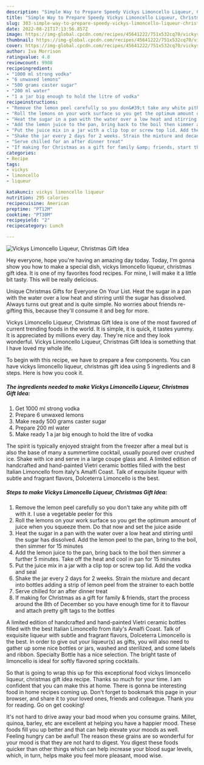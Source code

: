 ```yaml
---
description: "Simple Way to Prepare Speedy Vickys Limoncello Liqueur, Christmas Gift Idea"
title: "Simple Way to Prepare Speedy Vickys Limoncello Liqueur, Christmas Gift Idea"
slug: 303-simple-way-to-prepare-speedy-vickys-limoncello-liqueur-christmas-gift-idea
date: 2022-08-21T17:13:56.857Z
image: https://img-global.cpcdn.com/recipes/45641222/751x532cq70/vickys-limoncello-liqueur-christmas-gift-idea-recipe-main-photo.jpg
thumbnail: https://img-global.cpcdn.com/recipes/45641222/751x532cq70/vickys-limoncello-liqueur-christmas-gift-idea-recipe-main-photo.jpg
cover: https://img-global.cpcdn.com/recipes/45641222/751x532cq70/vickys-limoncello-liqueur-christmas-gift-idea-recipe-main-photo.jpg
author: Iva Morrison
ratingvalue: 4.8
reviewcount: 9908
recipeingredient:
- "1000 ml strong vodka"
- "6 unwaxed lemons"
- "500 grams caster sugar"
- "200 ml water"
- "1 a jar big enough to hold the litre of vodka"
recipeinstructions:
- "Remove the lemon peel carefully so you don&#39;t take any white pith off with it. I use a vegetable peeler for this"
- "Roll the lemons on your work surface so you get the optimum amount of juice when you squeeze them. Do that now and set the juice aside"
- "Heat the sugar in a pan with the water over a low heat and stirring until the sugar has dissolved. Add the lemon peel to the pan, bring to the boil, then simmer for 15 minutes"
- "Add the lemon juice to the pan, bring back to the boil then simmer a further 5 minutes. Take off the heat and cool in pan for 15 minutes"
- "Put the juice mix in a jar with a clip top or screw top lid. Add the vodka and seal"
- "Shake the jar every 2 days for 2 weeks. Strain the mixture and decant into bottles adding a strip of lemon peel from the strainer to each bottle"
- "Serve chilled for an after dinner treat"
- "If making for Christmas as a gift for family &amp; friends, start the process around the 8th of December so you have enough time for it to flavour and attach pretty gift tags to the bottles"
categories:
- Recipe
tags:
- vickys
- limoncello
- liqueur

katakunci: vickys limoncello liqueur 
nutrition: 295 calories
recipecuisine: American
preptime: "PT12M"
cooktime: "PT30M"
recipeyield: "2"
recipecategory: Lunch

---
```



![Vickys Limoncello Liqueur, Christmas Gift Idea](https://img-global.cpcdn.com/recipes/45641222/751x532cq70/vickys-limoncello-liqueur-christmas-gift-idea-recipe-main-photo.jpg)

Hey everyone, hope you're having an amazing day today. Today, I'm gonna show you how to make a special dish, vickys limoncello liqueur, christmas gift idea. It is one of my favorites food recipes. For mine, I will make it a little bit tasty. This will be really delicious.

Unique Christmas Gifts for Everyone On Your List. Heat the sugar in a pan with the water over a low heat and stirring until the sugar has dissolved. Always turns out great and is quite simple. No worries about friends re-gifting this, because they&#39;ll consume it and beg for more.

Vickys Limoncello Liqueur, Christmas Gift Idea is one of the most favored of current trending foods in the world. It is simple, it is quick, it tastes yummy. It is appreciated by millions every day. They're nice and they look wonderful. Vickys Limoncello Liqueur, Christmas Gift Idea is something that I have loved my whole life.


To begin with this recipe, we have to prepare a few components. You can have vickys limoncello liqueur, christmas gift idea using 5 ingredients and 8 steps. Here is how you cook it.

<!--inarticleads1-->

##### The ingredients needed to make Vickys Limoncello Liqueur, Christmas Gift Idea:

1. Get 1000 ml strong vodka
1. Prepare 6 unwaxed lemons
1. Make ready 500 grams caster sugar
1. Prepare 200 ml water
1. Make ready 1 a jar big enough to hold the litre of vodka


The spirit is typically enjoyed straight from the freezer after a meal but is also the base of many a summertime cocktail, usually poured over crushed ice. Shake with ice and serve in a large coupe glass and. A limited edition of handcrafted and hand-painted Vietri ceramic bottles filled with the best Italian Limoncello from italy&#39;s Amalfi Coast. Talk of exquisite liqueur with subtle and fragrant flavors, Dolceterra Limoncello is the best. 

<!--inarticleads2-->

##### Steps to make Vickys Limoncello Liqueur, Christmas Gift Idea:

1. Remove the lemon peel carefully so you don&#39;t take any white pith off with it. I use a vegetable peeler for this
1. Roll the lemons on your work surface so you get the optimum amount of juice when you squeeze them. Do that now and set the juice aside
1. Heat the sugar in a pan with the water over a low heat and stirring until the sugar has dissolved. Add the lemon peel to the pan, bring to the boil, then simmer for 15 minutes
1. Add the lemon juice to the pan, bring back to the boil then simmer a further 5 minutes. Take off the heat and cool in pan for 15 minutes
1. Put the juice mix in a jar with a clip top or screw top lid. Add the vodka and seal
1. Shake the jar every 2 days for 2 weeks. Strain the mixture and decant into bottles adding a strip of lemon peel from the strainer to each bottle
1. Serve chilled for an after dinner treat
1. If making for Christmas as a gift for family &amp; friends, start the process around the 8th of December so you have enough time for it to flavour and attach pretty gift tags to the bottles


A limited edition of handcrafted and hand-painted Vietri ceramic bottles filled with the best Italian Limoncello from italy&#39;s Amalfi Coast. Talk of exquisite liqueur with subtle and fragrant flavors, Dolceterra Limoncello is the best. In order to give out your liqueur(s) as gifts, you will also need to gather up some nice bottles or jars, washed and sterilized, and some labels and ribbon. Specialty Bottle has a nice selection. The bright taste of limoncello is ideal for softly flavored spring cocktails. 

So that is going to wrap this up for this exceptional food vickys limoncello liqueur, christmas gift idea recipe. Thanks so much for your time. I am confident that you can make this at home. There is gonna be interesting food in home recipes coming up. Don't forget to bookmark this page in your browser, and share it to your loved ones, friends and colleague. Thank you for reading. Go on get cooking!

It's not hard to drive away your bad mood when you consume grains. Millet, quinoa, barley, etc are excellent at helping you have a happier mood. These foods fill you up better and that can help elevate your moods as well. Feeling hungry can be awful! The reason these grains are so wonderful for your mood is that they are not hard to digest. You digest these foods quicker than other things which can help increase your blood sugar levels, which, in turn, helps make you feel more pleasant, mood wise.
